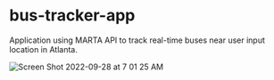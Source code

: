 # bus-tracker-app
Application using MARTA API to track real-time buses near user input location in Atlanta. 

![Screen Shot 2022-09-28 at 7 01 25 AM](https://user-images.githubusercontent.com/93021938/193494110-ecb3a3f9-1795-4b6e-8757-b465d9bcb178.png)
